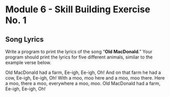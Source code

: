 # Module 6 - Skill Building Exercise No. 1

## Song Lyrics

Write a program to print the lyrics of the song “**Old MacDonald**.” Your program should print the lyrics for five different animals, similar to the example verse below.

Old MacDonald had a farm, Ee-igh, Ee-igh, Oh! And on that farm he had a cow, Ee-igh, Ee-igh, Oh! With a moo, moo here and a moo, moo there. Here a moo, there a moo, everywhere a moo, moo. Old MacDonald had a farm, Ee-igh, Ee-igh, Oh!